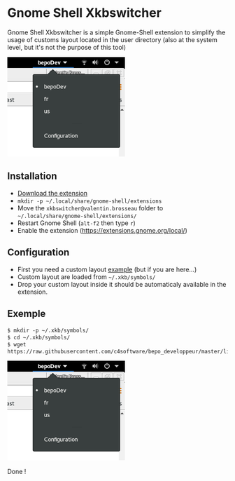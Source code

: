 # Gnome Shell Xkbswitcher

Gnome Shell Xkbswitcher is a simple Gnome-Shell extension to simplify the usage of customs layout located in the user directory (also at the system level, but it's not the purpose of this tool)

![Extension](screen.png)


## Installation

- [Download the extension](https://github.com/c4software/gnome-shell-xkbswitcher/archive/master.zip)
- `mkdir -p ~/.local/share/gnome-shell/extensions`
- Move the `xkbswitcher@valentin.brosseau` folder to `~/.local/share/gnome-shell/extensions/`
- Restart Gnome Shell (`alt-f2` then type `r`)
- Enable the extension (https://extensions.gnome.org/local/)

## Configuration

- First you need a custom layout [example](https://github.com/c4software/bepo_developpeur/tree/master/linux) (but if you are here…)
- Custom layout are loaded from `~/.xkb/symbols/`
- Drop your custom layout inside it should be automaticaly available in the extension.

## Exemple 

```
$ mkdir -p ~/.xkb/symbols/
$ cd ~/.xkb/symbols/
$ wget https://raw.githubusercontent.com/c4software/bepo_developpeur/master/linux/bepoDev
```

![Extension](screen.png)

Done !

